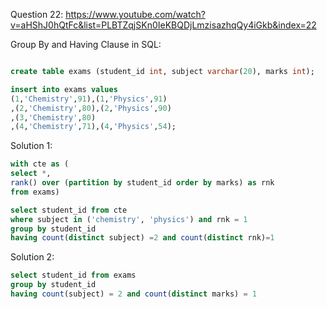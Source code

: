 Question 22:
https://www.youtube.com/watch?v=aHShJ0hQtFc&list=PLBTZqjSKn0IeKBQDjLmzisazhqQy4iGkb&index=22


Group By and Having Clause in SQL:


```sql

create table exams (student_id int, subject varchar(20), marks int);

insert into exams values 
(1,'Chemistry',91),(1,'Physics',91)
,(2,'Chemistry',80),(2,'Physics',90)
,(3,'Chemistry',80)
,(4,'Chemistry',71),(4,'Physics',54);

```


Solution 1:


```sql
with cte as (
select *,
rank() over (partition by student_id order by marks) as rnk
from exams)

select student_id from cte
where subject in ('chemistry', 'physics') and rnk = 1
group by student_id
having count(distinct subject) =2 and count(distinct rnk)=1

```

Solution 2:

```sql
select student_id from exams 
group by student_id
having count(subject) = 2 and count(distinct marks) = 1
```